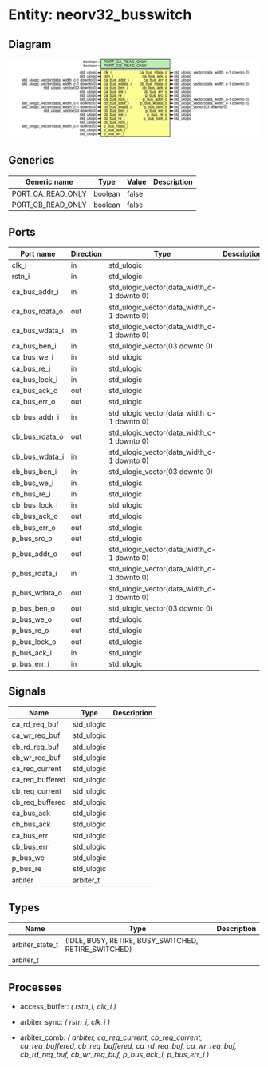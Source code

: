 # Entity: neorv32_busswitch
## Diagram
![Diagram](neorv32_busswitch.svg "Diagram")
## Generics
| Generic name      | Type    | Value | Description |
| ----------------- | ------- | ----- | ----------- |
| PORT_CA_READ_ONLY | boolean | false |             |
| PORT_CB_READ_ONLY | boolean | false |             |
## Ports
| Port name      | Direction | Type                                       | Description |
| -------------- | --------- | ------------------------------------------ | ----------- |
| clk_i          | in        | std_ulogic                                 |             |
| rstn_i         | in        | std_ulogic                                 |             |
| ca_bus_addr_i  | in        | std_ulogic_vector(data_width_c-1 downto 0) |             |
| ca_bus_rdata_o | out       | std_ulogic_vector(data_width_c-1 downto 0) |             |
| ca_bus_wdata_i | in        | std_ulogic_vector(data_width_c-1 downto 0) |             |
| ca_bus_ben_i   | in        | std_ulogic_vector(03 downto 0)             |             |
| ca_bus_we_i    | in        | std_ulogic                                 |             |
| ca_bus_re_i    | in        | std_ulogic                                 |             |
| ca_bus_lock_i  | in        | std_ulogic                                 |             |
| ca_bus_ack_o   | out       | std_ulogic                                 |             |
| ca_bus_err_o   | out       | std_ulogic                                 |             |
| cb_bus_addr_i  | in        | std_ulogic_vector(data_width_c-1 downto 0) |             |
| cb_bus_rdata_o | out       | std_ulogic_vector(data_width_c-1 downto 0) |             |
| cb_bus_wdata_i | in        | std_ulogic_vector(data_width_c-1 downto 0) |             |
| cb_bus_ben_i   | in        | std_ulogic_vector(03 downto 0)             |             |
| cb_bus_we_i    | in        | std_ulogic                                 |             |
| cb_bus_re_i    | in        | std_ulogic                                 |             |
| cb_bus_lock_i  | in        | std_ulogic                                 |             |
| cb_bus_ack_o   | out       | std_ulogic                                 |             |
| cb_bus_err_o   | out       | std_ulogic                                 |             |
| p_bus_src_o    | out       | std_ulogic                                 |             |
| p_bus_addr_o   | out       | std_ulogic_vector(data_width_c-1 downto 0) |             |
| p_bus_rdata_i  | in        | std_ulogic_vector(data_width_c-1 downto 0) |             |
| p_bus_wdata_o  | out       | std_ulogic_vector(data_width_c-1 downto 0) |             |
| p_bus_ben_o    | out       | std_ulogic_vector(03 downto 0)             |             |
| p_bus_we_o     | out       | std_ulogic                                 |             |
| p_bus_re_o     | out       | std_ulogic                                 |             |
| p_bus_lock_o   | out       | std_ulogic                                 |             |
| p_bus_ack_i    | in        | std_ulogic                                 |             |
| p_bus_err_i    | in        | std_ulogic                                 |             |
## Signals
| Name             | Type       | Description |
| ---------------- | ---------- | ----------- |
| ca_rd_req_buf    | std_ulogic |             |
|   ca_wr_req_buf  | std_ulogic |             |
| cb_rd_req_buf    | std_ulogic |             |
|   cb_wr_req_buf  | std_ulogic |             |
| ca_req_current   | std_ulogic |             |
|  ca_req_buffered | std_ulogic |             |
| cb_req_current   | std_ulogic |             |
|  cb_req_buffered | std_ulogic |             |
| ca_bus_ack       | std_ulogic |             |
|  cb_bus_ack      | std_ulogic |             |
| ca_bus_err       | std_ulogic |             |
|  cb_bus_err      | std_ulogic |             |
| p_bus_we         | std_ulogic |             |
|    p_bus_re      | std_ulogic |             |
| arbiter          | arbiter_t  |             |
## Types
| Name            | Type                                                 | Description |
| --------------- | ---------------------------------------------------- | ----------- |
| arbiter_state_t | (IDLE, BUSY, RETIRE, BUSY_SWITCHED, RETIRE_SWITCHED) |             |
| arbiter_t       |                                                      |             |
## Processes
- access_buffer: _( rstn_i, clk_i )_

- arbiter_sync: _( rstn_i, clk_i )_

- arbiter_comb: _( arbiter, ca_req_current, cb_req_current, ca_req_buffered, cb_req_buffered,
                        ca_rd_req_buf, ca_wr_req_buf, cb_rd_req_buf, cb_wr_req_buf, p_bus_ack_i, p_bus_err_i )_

